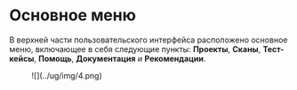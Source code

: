 # Основное меню

В верхней части пользовательского интерфейса расположено основное меню, включающее в себя следующие пункты: **Проекты**, **Сканы**,  **Тест-кейсы**, **Помощь**, **Документация** и **Рекомендации**.

<figure markdown>![](../ug/img/4.png)</figure>